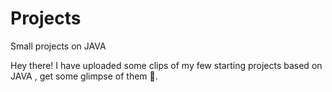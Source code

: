 # Projects
Small projects on JAVA


Hey there!
I have uploaded some clips of my few starting projects based on JAVA , get some glimpse of them 👀.

